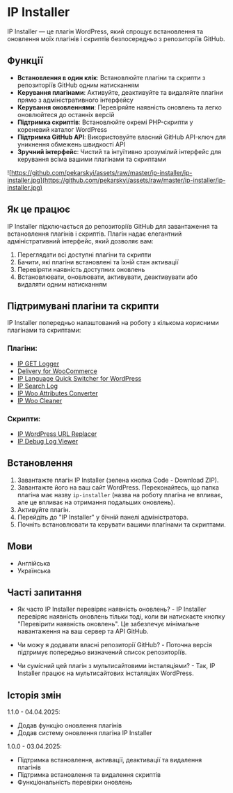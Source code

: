 # IP Installer

IP Installer — це плагін WordPress, який спрощує встановлення та оновлення моїх плагінів і скриптів безпосередньо з репозиторіїв GitHub.

## Функції

- **Встановлення в один клік**: Встановлюйте плагіни та скрипти з репозиторіїв GitHub одним натисканням
- **Керування плагінами**: Активуйте, деактивуйте та видаляйте плагіни прямо з адміністративного інтерфейсу
- **Керування оновленнями**: Перевіряйте наявність оновлень та легко оновлюйтеся до останніх версій
- **Підтримка скриптів**: Встановлюйте окремі PHP-скрипти у кореневий каталог WordPress
- **Підтримка GitHub API**: Використовуйте власний GitHub API-ключ для уникнення обмежень швидкості API
- **Зручний інтерфейс**: Чистий та інтуїтивно зрозумілий інтерфейс для керування всіма вашими плагінами та скриптами

![https://github.com/pekarskyi/assets/raw/master/ip-installer/ip-installer.jpg](https://github.com/pekarskyi/assets/raw/master/ip-installer/ip-installer.jpg)

## Як це працює

IP Installer підключається до репозиторіїв GitHub для завантаження та встановлення плагінів і скриптів. Плагін надає елегантний адміністративний інтерфейс, який дозволяє вам:

1. Переглядати всі доступні плагіни та скрипти
2. Бачити, які плагіни встановлені та їхній стан активації
3. Перевіряти наявність доступних оновлень
4. Встановлювати, оновлювати, активувати, деактивувати або видаляти одним натисканням

## Підтримувані плагіни та скрипти

IP Installer попередньо налаштований на роботу з кількома корисними плагінами та скриптами:

### Плагіни:
- [IP GET Logger](https://github.com/pekarskyi/ip-get-logger)
- [Delivery for WooCommerce](https://github.com/pekarskyi/ip-delivery-shipping)
- [IP Language Quick Switcher for WordPress](https://github.com/pekarskyi/ip-language-quick-switcher-for-wp)
- [IP Search Log](https://github.com/pekarskyi/ip-search-log)
- [IP Woo Attributes Converter](https://github.com/pekarskyi/ip-woo-attribute-converter)
- [IP Woo Cleaner](https://github.com/pekarskyi/ip-woo-cleaner)

### Скрипти:
- [IP WordPress URL Replacer](https://github.com/pekarskyi/ip-wordpress-url-replacer)
- [IP Debug Log Viewer](https://github.com/pekarskyi/ip-debug-log-viewer)

## Встановлення

1. Завантажте плагін IP Installer (зелена кнопка Code - Download ZIP).
2. Завантажте його на ваш сайт WordPress. Переконайтесь, що папка плагіна має назву `ip-installer` (назва на роботу плагіна не впливає, але це впливає на отримання подальших оновлень).
3. Активуйте плагін.
4. Перейдіть до "IP Installer" у бічній панелі адміністратора.
5. Почніть встановлювати та керувати вашими плагінами та скриптами.

## Мови

- Англійська
- Українська

## Часті запитання

- Як часто IP Installer перевіряє наявність оновлень? - IP Installer перевіряє наявність оновлень тільки тоді, коли ви натискаєте кнопку "Перевірити наявність оновлень". Це забезпечує мінімальне навантаження на ваш сервер та API GitHub.

- Чи можу я додавати власні репозиторії GitHub? - Поточна версія підтримує попередньо визначений список репозиторіїв.

- Чи сумісний цей плагін з мультисайтовими інсталяціями? - Так, IP Installer працює на мультисайтових інсталяціях WordPress.

## Історія змін
1.1.0 - 04.04.2025:
- Додав функцію оновлення плагінів
- Додав систему оновлення плагіна IP Installer

1.0.0 - 03.04.2025:
- Підтримка встановлення, активації, деактивації та видалення плагінів
- Підтримка встановлення та видалення скриптів
- Функціональність перевірки оновлень